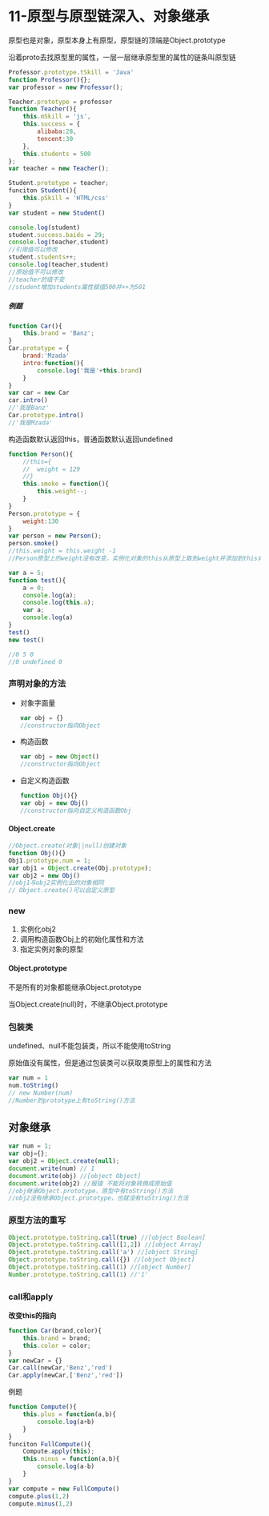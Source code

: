 # 11-原型与原型链深入、对象继承

原型也是对象，原型本身上有原型，原型链的顶端是Object.prototype

沿着proto去找原型里的属性，一层一层继承原型里的属性的链条叫原型链

```js
Professor.prototype.tSkill = 'Java'
function Professor(){};
var professor = new Professor();

Teacher.prototype = professor
function Teacher(){
	this.mSkill = 'js',
    this.success = {
        alibaba:28,
        tencent:30
    },
    this.students = 500
};
var teacher = new Teacher();

Student.prototype = teacher;
funciton Student(){
	this.pSkill = 'HTML/css'
}
var student = new Student()

console.log(student)
student.success.baidu = 29;
console.log(teacher,student)
//引用值可以修改
student.students++;
console.log(teacher,student)
//原始值不可以修改
//teacher的值不变
//student增加students属性赋值500并++为501
```

##### 例题

```js
function Car(){
	this.brand = 'Banz';
}
Car.prototype = {
	brand:'Mzada'
	intro:function(){
		console.log('我是'+this.brand)
	}
}
var car = new Car
car.intro()
//'我是Banz'
Car.prototype.intro()
//'我是Mzada'
```

构造函数默认返回this，普通函数默认返回undefined

```js
function Person(){
    //this={
    //	weight = 129
	//}
    this.smoke = function(){
        this.weight--;
    }
}
Person.prototype = {
    weight:130
}
var person = new Person();
person.smoke() 
//this.weight = this.weight -1
//Person原型上的weight没有改变，实例化对象的this从原型上取到weight并添加到this对象中，再-1
```

```js
var a = 5;
function test(){
	a = 0;
	console.log(a);
    console.log(this.a);
	var a;
	console.log(a)
}
test()
new test()

//0 5 0 
//0 undefined 0
```



### 声明对象的方法

- 对象字面量

  ```js
  var obj = {} 
  //constructor指向Object
  ```

- 构造函数

  ```js
  var obj = new Object()
  //constructor指向Object
  ```

- 自定义构造函数

  ```js
  function Obj(){}
  var obj = new Obj()
  //constructor指向自定义构造函数Obj
  ```

#### Object.create

```js
//Object.create(对象||null)创建对象
function Obj(){}
Obj1.prototype.num = 1;
var obj1 = Object.create(Obj.prototype);
var obj2 = new Obj()
//obj1与obj2实例化出的对象相同
// Object.create()可以自定义原型
```

### new

1. 实例化obj2
2. 调用构造函数Obj上的初始化属性和方法
3. 指定实例对象的原型

#### Object.prototype

不是所有的对象都能继承Object.prototype

当Object.create(null)时，不继承Object.prototype



### 包装类

undefined、null不能包装类，所以不能使用toString

原始值没有属性，但是通过包装类可以获取类原型上的属性和方法

```js
var num = 1
num.toString()
// new Number(num)
//Number的prototype上有toString()方法
```

## 对象继承

```js
var num = 1;
var obj={};
var obj2 = Object.create(null);
document.write(num) // 1
document.write(obj) //[object Object]
document.write(obj2) //报错 不能将对象转换成原始值
//obj继承Object.prototype，原型中有toString()方法
//obj2没有继承Object.prototype，也就没有toString()方法
```

### 原型方法的重写

```js
Object.prototype.toString.call(true) //[object Boolean]
Object.prototype.toString.call([1,2]) //[object Array]
Object.prototype.toString.call('a') //[object String]
Object.prototype.toString.call({}) //[object Object]
Object.prototype.toString.call(1) //[object Number]
Number.prototype.toString.call(1) //'1'
```

###  call和apply

**改变this的指向**

```js
function Car(brand,color){
    this.brand = brand;
    this.color = color;
}
var newCar = {}
Car.call(newCar,'Benz','red')
Car.apply(newCar,['Benz','red'])
```

例题

```js
function Compute(){
	this.plus = function(a,b){
		console.log(a+b)
	}
}
funciton FullCompute(){
	Compute.apply(this);
	this.minus = function(a,b){
		console.log(a-b)
	}
}
var compute = new FullCompute()
compute.plus(1,2)
compute.minus(1,2)
```

